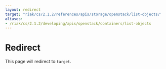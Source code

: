 ```yaml
---
layout: redirect
target: "riak/cs/2.1.2/references/apis/storage/openstack/list-objects/"
aliases:
- /riak/cs/2.1.2/developing/apis/openstack/containers/list-objects
---
```


# Redirect

This page will redirect to `target`.
